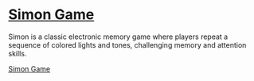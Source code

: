 # <a href="https://fatmaygn.github.io/Simon-Game/">Simon Game</a>

Simon is a classic electronic memory game where players repeat a sequence of colored lights and tones, challenging memory and attention skills.

<a href="https://fatmaygn.github.io/Simon-Game/">Simon Game</a>
